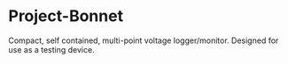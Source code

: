 # Project-Bonnet
Compact, self contained, multi-point voltage logger/monitor. Designed for use as a testing device. 
